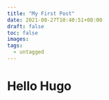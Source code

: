 ```yaml
---
title: "My First Post"
date: 2021-08-27T10:40:51+08:00
draft: false
toc: false
images:
tags:
  - untagged
---
```


# Hello Hugo